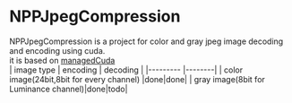
# NPPJpegCompression
NPPJpegCompression is a project for color and gray jpeg image decoding and encoding using cuda. <br>it is based on [managedCuda](https://github.com/kunzmi/managedCuda "managedCuda") <br>
| image type | encoding | decoding |
|--------- |--------|
| color image(24bit,8bit for every channel) |done|done|
| gray  image(8bit for Luminance channel)|done|todo|
